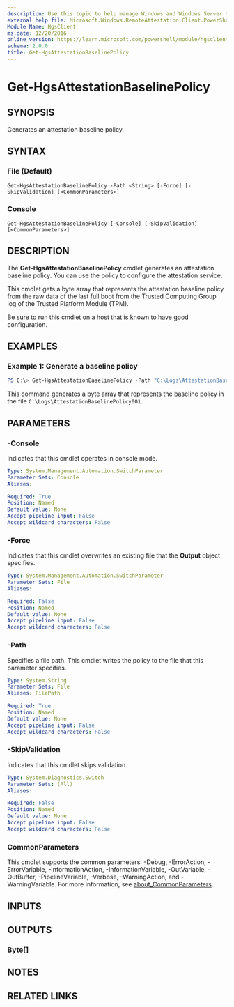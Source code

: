 ```yaml
---
description: Use this topic to help manage Windows and Windows Server technologies with Windows PowerShell.
external help file: Microsoft.Windows.RemoteAttestation.Client.PowerShell.dll-Help.xml
Module Name: HgsClient
ms.date: 12/20/2016
online version: https://learn.microsoft.com/powershell/module/hgsclient/get-hgsattestationbaselinepolicy?view=windowsserver2022-ps&wt.mc_id=ps-gethelp
schema: 2.0.0
title: Get-HgsAttestationBaselinePolicy
---
```


# Get-HgsAttestationBaselinePolicy

## SYNOPSIS
Generates an attestation baseline policy.

## SYNTAX

### File (Default)
```
Get-HgsAttestationBaselinePolicy -Path <String> [-Force] [-SkipValidation] [<CommonParameters>]
```

### Console
```
Get-HgsAttestationBaselinePolicy [-Console] [-SkipValidation] [<CommonParameters>]
```

## DESCRIPTION

The **Get-HgsAttestationBaselinePolicy** cmdlet generates an attestation baseline policy. You can
use the policy to configure the attestation service.

This cmdlet gets a byte array that represents the attestation baseline policy from the raw data of
the last full boot from the Trusted Computing Group log of the Trusted Platform Module (TPM).

Be sure to run this cmdlet on a host that is known to have good configuration.

## EXAMPLES

### Example 1: Generate a baseline policy

```powershell
PS C:\> Get-HgsAttestationBaselinePolicy -Path "C:\Logs\AttestationBaselinePolicy001" -Force
```

This command generates a byte array that represents the baseline policy in the file `C:\Logs\AttestationBaselinePolicy001`.

## PARAMETERS

### -Console

Indicates that this cmdlet operates in console mode.

```yaml
Type: System.Management.Automation.SwitchParameter
Parameter Sets: Console
Aliases:

Required: True
Position: Named
Default value: None
Accept pipeline input: False
Accept wildcard characters: False
```

### -Force

Indicates that this cmdlet overwrites an existing file that the **Output** object specifies.

```yaml
Type: System.Management.Automation.SwitchParameter
Parameter Sets: File
Aliases:

Required: False
Position: Named
Default value: None
Accept pipeline input: False
Accept wildcard characters: False
```

### -Path

Specifies a file path.
This cmdlet writes the policy to the file that this parameter specifies.

```yaml
Type: System.String
Parameter Sets: File
Aliases: FilePath

Required: True
Position: Named
Default value: None
Accept pipeline input: False
Accept wildcard characters: False
```

### -SkipValidation

Indicates that this cmdlet skips validation.

```yaml
Type: System.Diagnostics.Switch
Parameter Sets: (All)
Aliases:

Required: False
Position: Named
Default value: None
Accept pipeline input: False
Accept wildcard characters: False
```

### CommonParameters

This cmdlet supports the common parameters: -Debug, -ErrorAction, -ErrorVariable,
-InformationAction, -InformationVariable, -OutVariable, -OutBuffer, -PipelineVariable, -Verbose,
-WarningAction, and -WarningVariable. For more information, see
[about_CommonParameters](http://go.microsoft.com/fwlink/?LinkID=113216).

## INPUTS

## OUTPUTS

### Byte[]

## NOTES

## RELATED LINKS
